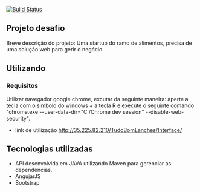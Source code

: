 [![Build Status](https://travis-ci.org/eliasreis54/TudoBomLanches.github.io.svg?branch=master)](https://travis-ci.org/eliasreis54/TudoBomLanches.github.io)
## Projeto desafio
Breve descrição do projeto: Uma startup do ramo de alimentos, precisa de uma solução web para gerir o negócio. 



## Utilizando
### Requisitos
Utilizar navegador google chrome, excutar da seguinte maneira:
aperte a tecla com o simbolo do windows + a tecla R e execute o seguinte comando "chrome.exe --user-data-dir="C:/Chrome dev session" --disable-web-security".

* link de utilização http://35.225.82.210/TudoBomLanches/Interface/

## Tecnologias utilizadas
* API desenvolvida em JAVA utilizando Maven para gerenciar as dependências.
* AngujarJS
* Bootstrap 
